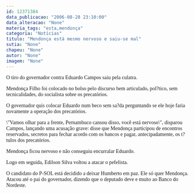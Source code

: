 ```yaml
---
id: 12371384
data_publicacao: "2006-08-28 23:10:00"
data_alteracao: "None"
materia_tags: "esta,mendonça"
categoria: "Notícias"
titulo: "Mendonça está mesmo nervoso e saiu-se mal"
sutia: "None"
chapeu: "None"
autor: "None"
imagem: "None"
---
```

<p><P><FONT face=Verdana>O tiro do governador contra Eduardo Campos saiu pela culatra. </FONT></P></p>
<p><P><FONT face=Verdana>Mendonça Filho foi colocado no bolso pelo discurso bem articulado, pol?tico, sem tecnicalidades, do socialista sobre os precatórios.</FONT></P></p>
<p><P><FONT face=Verdana>O governador quis colocar Eduardo num beco sem sa?da perguntando se ele hoje faria novamente a operação dos precatórios.</FONT></P></p>
<p><P><FONT face=Verdana>\"Vamos olhar para a frente, Pernambuco cansou disso, você está nervoso\", disparou Campos, lançando uma acusação grave: disse que Mendonça participou de encontros reservados, secretos para fechar acordo com os bancos e pagar, antecipadamente, os t?tulos dos precatórios.</FONT></P></p>
<p><P><FONT face=Verdana>Mendonça ficou nervoso e não conseguiu encurralar Eduardo.</FONT></P></p>
<p><P><FONT face=Verdana>Logo em seguida, Edilson Silva voltou a atacar o pefelista.</FONT></P></p>
<p><P><FONT face=Verdana>O candidato do P-SOL está decidido a deixar Humberto em paz. Ele só quer Mendonça. Atacou até o pai do governador, dizendo que o deputado deve e muito ao Banco do Nordeste.</FONT></P> </p>
